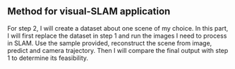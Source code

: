 ## Method for visual-SLAM application

For step 2, I will create a dataset about one scene of my choice. In this part, I will first replace the dataset in step 1 and run the images I need to process in SLAM. Use the sample provided, reconstruct the scene from image, predict and camera trajectory. Then I will compare the final output with step 1 to determine its feasibility.
